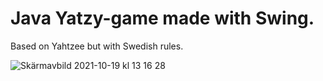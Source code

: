 # Java Yatzy-game made with Swing. 
Based on Yahtzee but with Swedish rules.

![Skärmavbild 2021-10-19 kl  13 16 28](https://user-images.githubusercontent.com/89525012/137899195-b584a580-51b0-4700-b4c8-61ad0214ebd2.png)
